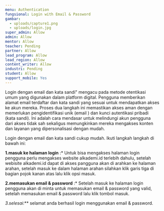 ```yaml
---
menu: Authentication
fungsional: Login with Email & Password
gambar:
  - uploads/capture1.png
  - uploads/login.jpg
super_admin: Allow
admin: Allow
mentor: Allow
teacher: Pending
partner: Allow
lead_program: Allow
lead_region: Allow
content_writer: Allow
industri: Pending
student: Allow
support_mobile: Yes
---
```

Login dengan email dan kata sandi" mengacu pada metode otentikasi umum yang digunakan dalam platform digital. Pengguna memberikan alamat email terdaftar dan kata sandi yang sesuai untuk mendapatkan akses ke akun mereka. Proses dua langkah ini memastikan akses aman dengan memerlukan pengidentifikasi unik (email  ) dan kunci autentikasi pribadi (kata sandi). Ini adalah cara mendasar untuk melindungi akun pengguna dari akses tidak sah sekaligus memungkinkan mereka mengakses konten dan layanan yang dipersonalisasi dengan mudah.

Login dengan email dan kata sandi cukup mudah. Ikuti langkah langkah di bawah ini: 

**1﻿.masuk ke halaman login** :* Untuk bisa mengakses halaman login pengguna perlu mengakses website alkademi.id  terlebih dahulu, setelah webisite alkademi.id dapat di akses pangguna akan di arahkan ke halaman arahan, setelah masuk ke dalam halaman arahan silahkan klik garis tiga di bagian pojok kanan atas lalu klik opsi masuk.

**2.memasukan email & password** :* S﻿etelah masuk ke halaman login pengguna akan di minta untuk memasukan  email & password yang valid, s﻿etelah memasukan email & password  lalu klik tombol masuk.

**3﻿.selesai*:*** selamat anda berhasil  login menggunakan email & password.